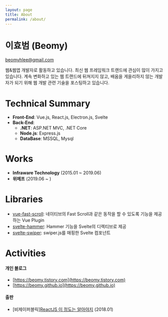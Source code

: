```yaml
---
layout: page
title: About
permalink: /about/
---
```


# 이효범 (Beomy)
beomyhlee@gmail.com

웹&웹앱 개발자로 활동하고 있습니다. 최신 웹 프레임워크 트랜드에 관심이 많이 가지고 있습니다. 계속 변화하고 있는 웹 트랜드에 뒤쳐지지 않고, 배움을 게을리하지 않는 개발자가 되기 위해 웹 개발 관련 기술을 포스팅하고 있습니다.

# Technical Summary
- **Front-End**: Vue.js, React.js, Electron.js, Svelte
- **Back-End**:
  - **.NET**: ASP.NET MVC, .NET Core
  - **Node.js**: Express.js
  - **DataBase**: MSSQL, Mysql

# Works
- **Infraware Technology** (2015.01 ~ 2019.06)
- **위메프** (2019.06 ~ )

# Libraries
- [vue-fast-scroll](https://www.npmjs.com/package/vue-fast-scroll): 네이티브의 Fast Scroll과 같은 동작을 할 수 있도록 기능을 제공하는 Vue Plugin
- [svelte-hammer](https://www.npmjs.com/package/svelte-hammer): Hammer 기능을 Svelte의 디렉티브로 제공
- [svelte-swiper](https://www.npmjs.com/package/svelte-swiper): swiper.js를 매핑한 Svelte 컴포넌트

# Activities
#### 개인 블로그
- [https://beomy.tistory.com](https://beomy.tistory.com)
- [https://beomy.github.io](https://beomy.github.io)

#### 출판
- [비제이퍼블릭][ReactJS 이 정도는 알아야지](https://book.naver.com/bookdb/book_detail.nhn?bid=13193284) (2018.01)
